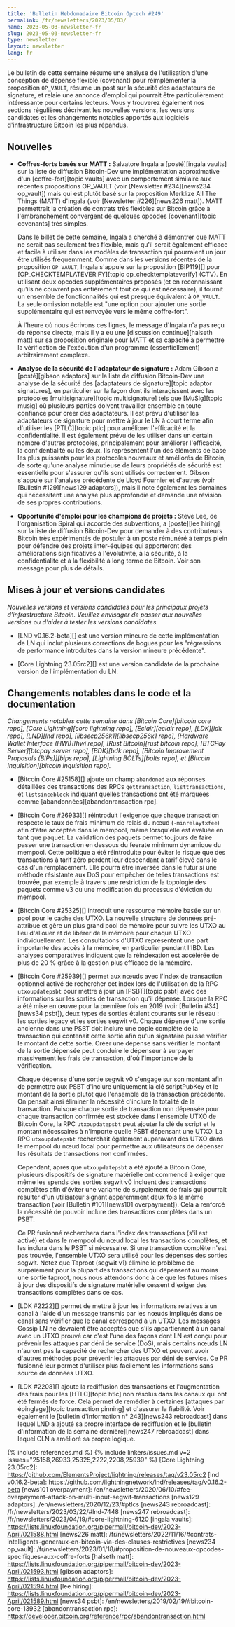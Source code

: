```yaml
---
title: 'Bulletin Hebdomadaire Bitcoin Optech #249'
permalink: /fr/newsletters/2023/05/03/
name: 2023-05-03-newsletter-fr
slug: 2023-05-03-newsletter-fr
type: newsletter
layout: newsletter
lang: fr
---
```

Le bulletin de cette semaine résume une analyse de l'utilisation d'une
conception de dépense flexible (covenant) pour réimplémenter la proposition `OP_VAULT`,
résume un post sur la sécurité des adaptateurs de signature, et relaie une
annonce d'emploi qui pourrait être particulièrement intéressante pour
certains lecteurs. Vous y trouverez également nos sections régulières
décrivant les nouvelles versions, les versions candidates et les changements
notables apportés aux logiciels d'infrastructure Bitcoin les plus répandus.

## Nouvelles

- **Coffres-forts basés sur MATT :** Salvatore Ingala a [posté][ingala vaults]
  sur la liste de diffusion Bitcoin-Dev une implémentation approximative d'un
  [coffre-fort][topic vaults] avec un comportement similaire aux récentes
  propositions OP_VAULT (voir [Newsletter #234][news234 op_vault]) mais qui
  est plutôt basé sur la proposition Merklize All The Things (MATT) d'Ingala
  (voir [Newsletter #226][news226 matt]). MATT permettrait la création de
  contrats très flexibles sur Bitcoin grâce à l'embranchement convergent de
  quelques opcodes [covenant][topic covenants] très simples.

    Dans le billet de cette semaine, Ingala a cherché à démontrer que MATT
    ne serait pas seulement très flexible, mais qu'il serait également efficace
    et facile à utiliser dans les modèles de transaction qui pourraient un
    jour être utilisés fréquemment. Comme dans les versions récentes de la
    proposition `OP_VAULT`, Ingala s'appuie sur la proposition [BIP119][]
    pour [OP_CHECKTEMPLATEVERIFY][topic op_checktemplateverify] (CTV). En
    utilisant deux opcodes supplémentaires proposés (et en reconnaissant
    qu'ils ne couvrent pas entièrement tout ce qui est nécessaire), il
    fournit un ensemble de fonctionnalités qui est presque équivalent à
    `OP_VAULT`. La seule omission notable est "une option pour ajouter une
    sortie supplémentaire qui est renvoyée vers le même coffre-fort".

    À l'heure où nous écrivons ces lignes, le message d'Ingala n'a pas
    reçu de réponse directe, mais il y a eu une [discussion continue][halseth matt]
    sur sa proposition originale pour MATT et sa capacité à permettre
    la vérification de l'exécution d'un programme (essentiellement)
    arbitrairement complexe.

- **Analyse de la sécurité de l'adaptateur de signature :** Adam Gibson
  a [posté][gibson adaptors] sur la liste de diffusion Bitcoin-Dev une
  analyse de la sécurité des [adaptateurs de signature][topic adaptor signatures],
  en particulier sur la façon dont ils interagissent avec les protocoles
  [multisignature][topic multisignature] tels que [MuSig][topic musig]
  où plusieurs parties doivent travailler ensemble en toute confiance
  pour créer des adaptateurs. Il est prévu d'utiliser les adaptateurs
  de signature pour mettre à jour le LN à court terme afin d'utiliser
  les [PTLC][topic ptlc] pour améliorer l'efficacité et la confidentialité.
  Il est également prévu de les utiliser dans un certain nombre d'autres
  protocoles, principalement pour améliorer l'efficacité, la confidentialité
  ou les deux. Ils représentent l'un des éléments de base les plus puissants
  pour les protocoles nouveaux et améliorés de Bitcoin, de sorte qu'une
  analyse minutieuse de leurs propriétés de sécurité est essentielle pour
  s'assurer qu'ils sont utilisés correctement. Gibson s'appuie sur l'analyse
  précédente de Lloyd Fournier et d'autres (voir [Bulletin #129][news129 adaptors]),
  mais il note également les domaines qui nécessitent une analyse plus
  approfondie et demande une révision de ses propres contributions.

- **Opportunité d'emploi pour les champions de projets :** Steve Lee,
  de l'organisation Spiral qui accorde des subventions, a [posté][lee hiring]
  sur la liste de diffusion Bitcoin-Dev pour demander à des contributeurs
  Bitcoin très expérimentés de postuler à un poste rémunéré à temps plein
  pour défendre des projets inter-équipes qui apporteront des améliorations
  significatives à l'évolutivité, à la sécurité, à la confidentialité et
  à la flexibilité à long terme de Bitcoin. Voir son message pour plus
  de détails.

## Mises à jour et versions candidates

*Nouvelles versions et versions candidates pour les principaux projets d’infrastructure
Bitcoin. Veuillez envisager de passer aux nouvelles versions ou d’aider à tester
les versions candidates.*

- [LND v0.16.2-beta][] est une version mineure de cette implémentation de LN
  qui inclut plusieurs corrections de bogues pour les "régressions de performance
  introduites dans la version mineure précédente".

- [Core Lightning 23.05rc2][] est une version candidate de la prochaine
  version de l'implémentation du LN.

## Changements notables dans le code et la documentation

*Changements notables cette semaine dans [Bitcoin Core][bitcoin core repo], [Core
Lightning][core lightning repo], [Eclair][eclair repo], [LDK][ldk repo],
[LND][lnd repo], [libsecp256k1][libsecp256k1 repo], [Hardware Wallet
Interface (HWI)][hwi repo], [Rust Bitcoin][rust bitcoin repo], [BTCPay
Server][btcpay server repo], [BDK][bdk repo], [Bitcoin Improvement
Proposals (BIPs)][bips repo], [Lightning BOLTs][bolts repo], et
[Bitcoin Inquisition][bitcoin inquisition repo].*

- [Bitcoin Core #25158][] ajoute un champ `abandoned` aux réponses
  détaillées des transactions des RPCs `gettransaction`, `listtransactions`,
  et `listsinceblock` indiquant quelles transactions ont été marquées comme
  [abandonnées][abandonransaction rpc].

- [Bitcoin Core #26933][] réintroduit l'exigence que chaque transaction
  respecte le taux de frais minimum de relais du nœud (`-minrelaytxfee`)
  afin d'être acceptée dans le mempool, même lorsqu'elle est évaluée en
  tant que paquet. La validation des paquets permet toujours de faire
  passer une transaction en dessous du feerate minimum dynamique du mempool.
  Cette politique a été réintroduite pour éviter le risque que des
  transactions à tarif zéro perdent leur descendant à tarif élevé dans
  le cas d'un remplacement. Elle pourra être inversée dans le futur si
  une méthode résistante aux DoS pour empêcher de telles transactions
  est trouvée, par exemple à travers une restriction de la topologie
  des paquets comme v3 ou une modification du processus d'éviction
  du mempool.

- [Bitcoin Core #25325][] introduit une ressource mémoire basée sur un
  pool pour le cache des UTXO. La nouvelle structure de données pré-attribue
  et gère un plus grand pool de mémoire pour suivre les UTXO au lieu d'allouer
  et de libérer de la mémoire pour chaque UTXO individuellement. Les
  consultations d'UTXO représentent une part importante des accès à la
  mémoire, en particulier pendant l'IBD. Les analyses comparatives indiquent
  que la réindexation est accélérée de plus de 20 % grâce à la gestion plus
  efficace de la mémoire.

- [Bitcoin Core #25939][] permet aux nœuds avec l'index de transaction
  optionnel activé de rechercher cet index lors de l'utilisation de la
  RPC `utxoupdatepsbt` pour mettre à jour un [PSBT][topic psbt] avec des
  informations sur les sorties de transaction qu'il dépense. Lorsque la
  RPC a été mise en œuvre pour la première fois en 2019 (voir [Bulletin #34][news34 psbt]),
  deux types de sorties étaient courants sur le réseau : les sorties legacy
  et les sorties segwit v0. Chaque dépense d'une sortie ancienne dans une
  PSBT doit inclure une copie complète de la transaction qui contenait
  cette sortie afin qu'un signataire puisse vérifier le montant de cette
  sortie. Créer une dépense sans vérifier le montant de la sortie dépensée
  peut conduire le dépenseur à surpayer massivement les frais de transaction,
  d'où l'importance de la vérification.

  Chaque dépense d'une sortie segwit v0 s'engage sur son montant afin
  de permettre aux PSBT d'inclure uniquement la clé scriptPubKey et le
  montant de la sortie plutôt que l'ensemble de la transaction précédente.
  On pensait ainsi éliminer la nécessité d'inclure la totalité de la
  transaction. Puisque chaque sortie de transaction non dépensée pour
  chaque transaction confirmée est stockée dans l'ensemble UTXO de Bitcoin
  Core, la RPC `utxoupdatepsbt` peut ajouter la clé de script et le montant
  nécessaires à n'importe quelle PSBT dépensant une UTXO. La RPC `utxoupdatepsbt`
  recherchait également auparavant des UTXO dans le mempool du nœud local
  pour permettre aux utilisateurs de dépenser les résultats de transactions
  non confirmées.

  Cependant, après que `utxoupdatepsbt` a été ajouté à Bitcoin Core, plusieurs
  dispositifs de signature matérielle ont commencé à exiger que même les spends
  des sorties segwit v0 incluent des transactions complètes afin d'éviter une
  variante de surpaiement de frais qui pourrait résulter d'un utilisateur signant
  apparemment deux fois la même transaction (voir [Bulletin #101][news101 overpayment]).
  Cela a renforcé la nécessité de pouvoir inclure des transactions complètes
  dans un PSBT.

  Ce PR fusionné recherchera dans l'index des transactions (s'il est activé)
  et dans le mempool du nœud local les transactions complètes, et les inclura
  dans le PSBT si nécessaire. Si une transaction complète n'est pas trouvée,
  l'ensemble UTXO sera utilisé pour les dépenses des sorties segwit. Notez
  que Taproot (segwit v1) élimine le problème de surpaiement pour la plupart
  des transactions qui dépensent au moins une sortie taproot, nous nous
  attendons donc à ce que les futures mises à jour des dispositifs de signature
  matérielle cessent d'exiger des transactions complètes dans ce cas.

- [LDK #2222][] permet de mettre à jour les informations relatives à un canal
  à l'aide d'un message transmis par les nœuds impliqués dans ce canal sans
  vérifier que le canal correspond à un UTXO. Les messages Gossip LN ne devraient
  être acceptés que s'ils appartiennent à un canal avec un UTXO prouvé car c'est
  l'une des façons dont LN est conçu pour prévenir les attaques par déni de
  service (DoS), mais certains nœuds LN n'auront pas la capacité de rechercher
  des UTXO et peuvent avoir d'autres méthodes pour prévenir les attaques par
  déni de service. Ce PR fusionné leur permet d'utiliser plus facilement les
  informations sans source de données UTXO.

- [LDK #2208][] ajoute la rediffusion des transactions et l'augmentation
  des frais pour les [HTLC][topic htlc] non résolus dans les canaux qui
  ont été fermés de force. Cela permet de remédier à certaines [attaques
  par épinglage][topic transaction pinning] et d'assurer la fiabilité.
  Voir également le [bulletin d'information n° 243][news243 rebroadcast] dans
  lequel LND a ajouté sa propre interface de rediffusion et le [bulletin
  d'information de la semaine dernière][news247 rebroadcast] dans lequel
  CLN a amélioré sa propre logique.

{% include references.md %}
{% include linkers/issues.md v=2 issues="25158,26933,25325,2222,2208,25939" %}
[Core Lightning 23.05rc2]: https://github.com/ElementsProject/lightning/releases/tag/v23.05rc2
[lnd v0.16.2-beta]: https://github.com/lightningnetwork/lnd/releases/tag/v0.16.2-beta
[news101 overpayment]: /en/newsletters/2020/06/10/#fee-overpayment-attack-on-multi-input-segwit-transactions
[news129 adaptors]: /en/newsletters/2020/12/23/#ptlcs
[news243 rebroadcast]: /fr/newsletters/2023/03/22/#lnd-7448
[news247 rebroadcast]: /fr/newsletters/2023/04/19/#core-lightning-6120
[ingala vaults]: https://lists.linuxfoundation.org/pipermail/bitcoin-dev/2023-April/021588.html
[news226 matt]: /fr/newsletters/2022/11/16/#contrats-intelligents-generaux-en-bitcoin-via-des-clauses-restrictives
[news234 op_vault]: /fr/newsletters/2023/01/18/#proposition-de-nouveaux-opcodes-specifiques-aux-coffre-forts
[halseth matt]: https://lists.linuxfoundation.org/pipermail/bitcoin-dev/2023-April/021593.html
[gibson adaptors]: https://lists.linuxfoundation.org/pipermail/bitcoin-dev/2023-April/021594.html
[lee hiring]: https://lists.linuxfoundation.org/pipermail/bitcoin-dev/2023-April/021589.html
[news34 psbt]: /en/newsletters/2019/02/19/#bitcoin-core-13932
[abandontransaction rpc]: https://developer.bitcoin.org/reference/rpc/abandontransaction.html
